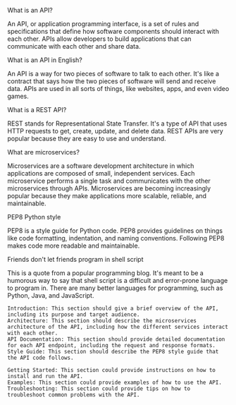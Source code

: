 What is an API?

An API, or application programming interface, is a set of rules and specifications that define how software components should interact with each other. APIs allow developers to build applications that can communicate with each other and share data.

What is an API in English?

An API is a way for two pieces of software to talk to each other. It's like a contract that says how the two pieces of software will send and receive data. APIs are used in all sorts of things, like websites, apps, and even video games.

What is a REST API?

REST stands for Representational State Transfer. It's a type of API that uses HTTP requests to get, create, update, and delete data. REST APIs are very popular because they are easy to use and understand.

What are microservices?

Microservices are a software development architecture in which applications are composed of small, independent services. Each microservice performs a single task and communicates with the other microservices through APIs. Microservices are becoming increasingly popular because they make applications more scalable, reliable, and maintainable.

PEP8 Python style

PEP8 is a style guide for Python code. PEP8 provides guidelines on things like code formatting, indentation, and naming conventions. Following PEP8 makes code more readable and maintainable.

Friends don't let friends program in shell script

This is a quote from a popular programming blog. It's meant to be a humorous way to say that shell script is a difficult and error-prone language to program in. There are many better languages for programming, such as Python, Java, and JavaScript.


    Introduction: This section should give a brief overview of the API, including its purpose and target audience.
    Architecture: This section should describe the microservices architecture of the API, including how the different services interact with each other.
    API Documentation: This section should provide detailed documentation for each API endpoint, including the request and response formats.
    Style Guide: This section should describe the PEP8 style guide that the API code follows.

    Getting Started: This section could provide instructions on how to install and run the API.
    Examples: This section could provide examples of how to use the API.
    Troubleshooting: This section could provide tips on how to troubleshoot common problems with the API.

